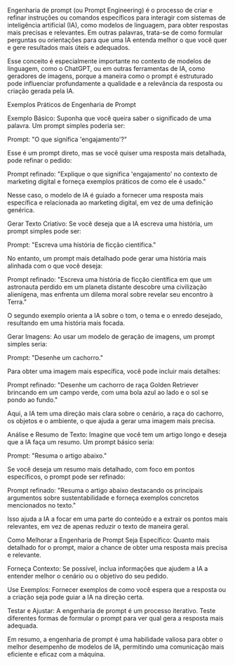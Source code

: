 Engenharia de prompt (ou Prompt Engineering) é o processo de criar e refinar instruções ou comandos específicos para interagir com sistemas de inteligência artificial (IA), como modelos de linguagem, para obter respostas mais precisas e relevantes. Em outras palavras, trata-se de como formular perguntas ou orientações para que uma IA entenda melhor o que você quer e gere resultados mais úteis e adequados.

Esse conceito é especialmente importante no contexto de modelos de linguagem, como o ChatGPT, ou em outras ferramentas de IA, como geradores de imagens, porque a maneira como o prompt é estruturado pode influenciar profundamente a qualidade e a relevância da resposta ou criação gerada pela IA.

Exemplos Práticos de Engenharia de Prompt

Exemplo Básico: Suponha que você queira saber o significado de uma palavra. Um prompt simples poderia ser:

Prompt: "O que significa 'engajamento'?"

Esse é um prompt direto, mas se você quiser uma resposta mais detalhada, pode refinar o pedido:

Prompt refinado: "Explique o que significa 'engajamento' no contexto de marketing digital e forneça exemplos práticos de como ele é usado."

Nesse caso, o modelo de IA é guiado a fornecer uma resposta mais específica e relacionada ao marketing digital, em vez de uma definição genérica.

Gerar Texto Criativo: Se você deseja que a IA escreva uma história, um prompt simples pode ser:

Prompt: "Escreva uma história de ficção científica."

No entanto, um prompt mais detalhado pode gerar uma história mais alinhada com o que você deseja:

Prompt refinado: "Escreva uma história de ficção científica em que um astronauta perdido em um planeta distante descobre uma civilização alienígena, mas enfrenta um dilema moral sobre revelar seu encontro à Terra."

O segundo exemplo orienta a IA sobre o tom, o tema e o enredo desejado, resultando em uma história mais focada.

Gerar Imagens: Ao usar um modelo de geração de imagens, um prompt simples seria:

Prompt: "Desenhe um cachorro."

Para obter uma imagem mais específica, você pode incluir mais detalhes:

Prompt refinado: "Desenhe um cachorro de raça Golden Retriever brincando em um campo verde, com uma bola azul ao lado e o sol se pondo ao fundo."

Aqui, a IA tem uma direção mais clara sobre o cenário, a raça do cachorro, os objetos e o ambiente, o que ajuda a gerar uma imagem mais precisa.

Análise e Resumo de Texto: Imagine que você tem um artigo longo e deseja que a IA faça um resumo. Um prompt básico seria:

Prompt: "Resuma o artigo abaixo."

Se você deseja um resumo mais detalhado, com foco em pontos específicos, o prompt pode ser refinado:

Prompt refinado: "Resuma o artigo abaixo destacando os principais argumentos sobre sustentabilidade e forneça exemplos concretos mencionados no texto."

Isso ajuda a IA a focar em uma parte do conteúdo e a extrair os pontos mais relevantes, em vez de apenas reduzir o texto de maneira geral.

Como Melhorar a Engenharia de Prompt
Seja Específico: Quanto mais detalhado for o prompt, maior a chance de obter uma resposta mais precisa e relevante.

Forneça Contexto: Se possível, inclua informações que ajudem a IA a entender melhor o cenário ou o objetivo do seu pedido.

Use Exemplos: Fornecer exemplos de como você espera que a resposta ou a criação seja pode guiar a IA na direção certa.

Testar e Ajustar: A engenharia de prompt é um processo iterativo. Teste diferentes formas de formular o prompt para ver qual gera a resposta mais adequada.

Em resumo, a engenharia de prompt é uma habilidade valiosa para obter o melhor desempenho de modelos de IA, permitindo uma comunicação mais eficiente e eficaz com a máquina.







